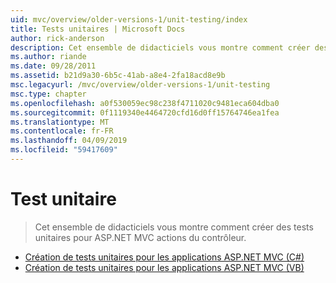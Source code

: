 ```yaml
---
uid: mvc/overview/older-versions-1/unit-testing/index
title: Tests unitaires | Microsoft Docs
author: rick-anderson
description: Cet ensemble de didacticiels vous montre comment créer des tests unitaires pour ASP.NET MVC actions du contrôleur.
ms.author: riande
ms.date: 09/28/2011
ms.assetid: b21d9a30-6b5c-41ab-a8e4-2fa18acd8e9b
msc.legacyurl: /mvc/overview/older-versions-1/unit-testing
msc.type: chapter
ms.openlocfilehash: a0f530059ec98c238f4711020c9481eca604dba0
ms.sourcegitcommit: 0f1119340e4464720cfd16d0ff15764746ea1fea
ms.translationtype: MT
ms.contentlocale: fr-FR
ms.lasthandoff: 04/09/2019
ms.locfileid: "59417609"
---
```

# <a name="unit-testing"></a>Test unitaire

> Cet ensemble de didacticiels vous montre comment créer des tests unitaires pour ASP.NET MVC actions du contrôleur.


- [Création de tests unitaires pour les applications ASP.NET MVC (C#)](creating-unit-tests-for-asp-net-mvc-applications-cs.md)
- [Création de tests unitaires pour les applications ASP.NET MVC (VB)](creating-unit-tests-for-asp-net-mvc-applications-vb.md)
